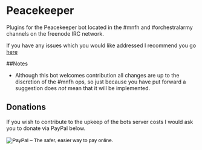 Peacekeeper
===========

Plugins for the Peacekeeper bot located in the #mnfh and #orchestralarmy channels on the freenode IRC network.

If you have any issues which you would like addressed I recommend you go [here](https://github.com/freshpotatoe/peacekeeper/issues)

##Notes

- Although this bot welcomes contribution all changes are up to the discretion of the #mnfh ops, so just because you have put forward a suggestion does *not* mean that it will be implemented.

## Donations
If you wish to contribute to the upkeep of the bots server costs I would ask you to donate via PayPal below.

<form action="https://www.paypal.com/cgi-bin/webscr" method="post" target="_top">
<input type="hidden" name="cmd" value="_s-xclick">
<input type="hidden" name="hosted_button_id" value="97GA6XRGJ2FEQ">
<input type="image" src="https://www.paypalobjects.com/en_GB/i/btn/btn_donate_SM.gif" border="0" name="submit" alt="PayPal – The safer, easier way to pay online.">
<img alt="" border="0" src="https://www.paypalobjects.com/en_GB/i/scr/pixel.gif" width="1" height="1">
</form>
